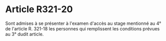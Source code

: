 # Article R321-20

Sont admises à se présenter à l'examen d'accès au stage mentionné au 4° de l'article R. 321-18 les personnes qui remplissent les conditions prévues au 3° dudit article.